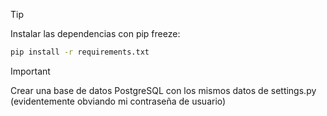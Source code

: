 >[!TIP]
> Instalar las dependencias con pip freeze:
```bash
pip install -r requirements.txt
```



>[!IMPORTANT]
> Crear una base de datos PostgreSQL con los mismos datos de settings.py (evidentemente obviando mi contraseña de usuario)

